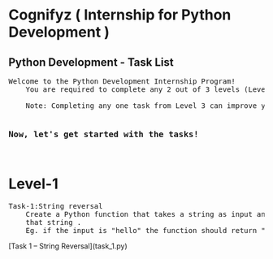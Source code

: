 <h1>Cognifyz ( Internship for Python Development )</h1>
<h2> Python Development - Task List </h2>

<pre>
Welcome to the Python Development Internship Program!
    You are required to complete any 2 out of 3 levels (Level 1, 2, or 3). These levels are designed to suit your schedule and make the learning journey engaging and rewarding.

    Note: Completing any one task from Level 3 can improve your chances of receiving a stipend.
    <h3>Now, let's get started with the tasks!</h3>
</pre>
<h1>Level-1</h1>
<pre>Task-1:String reversal
    Create a Python function that takes a string as input and returns the reverse of
    that string .
    Eg. if the input is "hello" the function should return "olleh".</pre>
[Task 1 – String Reversal](task_1.py)